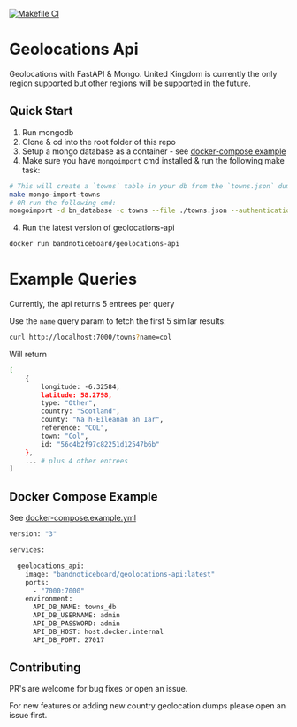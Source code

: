 [![Makefile CI](https://github.com/joegasewicz/geolocations-api/actions/workflows/makefile.yml/badge.svg)](https://github.com/joegasewicz/geolocations-api/actions/workflows/makefile.yml)
# Geolocations Api
Geolocations with FastAPI  &amp; Mongo. United Kingdom is currently the only region supported but other regions will be supported in the future.

## Quick Start
1. Run mongodb
2. Clone & cd into the root folder of this repo
3. Setup a mongo database as a container - see [docker-compose example](https://github.com/joegasewicz/geolocations-api/blob/master/docker-compose.example.yml)
4. Make sure you have `mongoimport` cmd installed & run the following make task:
```bash
# This will create a `towns` table in your db from the `towns.json` dump
make mongo-import-towns
# OR run the following cmd:
mongoimport -d bn_database -c towns --file ./towns.json --authenticationDatabase admin --username <YOUR_USERNAME> --password <YOUR_PASSWORD> --host localhost --port 27017
```
4. Run the latest version of geolocations-api
```bash
docker run bandnoticeboard/geolocations-api
```
# Example Queries
Currently, the api returns 5 entrees per query

Use the `name` query param to fetch the first 5 similar results:
```bash
curl http://localhost:7000/towns?name=col
```
Will return 
```bash
[
    {
        longitude: -6.32584,
        latitude: 58.2798,
        type: "Other",
        country: "Scotland",
        county: "Na h-Eileanan an Iar",
        reference: "COL",
        town: "Col",
        id: "56c4b2f97c82251d12547b6b"
    },
    ... # plus 4 other entrees
]
```

## Docker Compose Example
See [docker-compose.example.yml](https://github.com/joegasewicz/geolocations-api/docker-compose.example.yml)
```bash
version: "3"

services:

  geolocations_api:
    image: "bandnoticeboard/geolocations-api:latest"
    ports:
      - "7000:7000"
    environment:
      API_DB_NAME: towns_db
      API_DB_USERNAME: admin
      API_DB_PASSWORD: admin
      API_DB_HOST: host.docker.internal
      API_DB_PORT: 27017
```
## Contributing
PR's are welcome for bug fixes or open an issue.

For new features or adding new country geolocation dumps please open an issue first.
